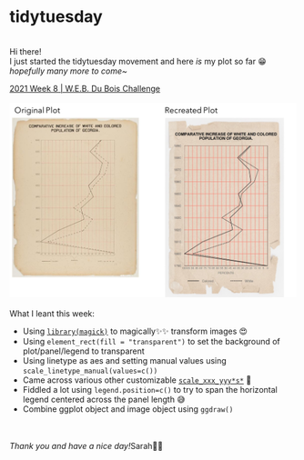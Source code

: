 # tidytuesday
<br> Hi there!
<br> I just started the tidytuesday movement and here *is* my plot so far 😁 *hopefully many more to come~*

<a href="160221%20W.E.B.%20Du%20Bois%20Challenge/plot.R">2021 Week 8      |      W.E.B. Du Bois Challenge</a>
<br>
<br><a href="160221%20W.E.B.%20Du%20Bois%20Challenge/plot.R">
<img src="images/2021_wk8.jpg" width="800"></a>
<br>
<br>What I leant this week:
 - Using <a href="https://cran.r-project.org/web/packages/magick/vignettes/intro.html">`library(magick)`</a> to magically✨✨ transform images 😍
 - Using `element_rect(fill = "transparent")` to set the background of plot/panel/legend to transparent
 - Using linetype as aes and setting manual values using `scale_linetype_manual(values=c())`
 - Came across various other customizable <a href="http://www.cookbook-r.com/Graphs/Legends_(ggplot2)/#changing-the-position-of-the-legend">`scale_xxx_yyy*s*`</a> 🤩
 - Fiddled a lot using `legend.position=c()` to try to span the horizontal legend centered across the panel length 😅
 - Combine ggplot object and image object using `ggdraw()`
 
 <br>
 <br><i>Thank you and have a nice day!</i>Sarah🐱‍👤
